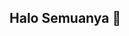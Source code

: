 ## Halo Semuanya 👋

<!--

Perkenalkan

Nama saya Dhandy Putra Fahruddin
NIM ku H1D025097
Asal Cirebon
Lahir Di Kebumen
Alumni SMK Negeri 1 Cikedung Indramayu

Saya adalah seorang mahasiswa Informatika Universitas Jenderal Soedirman
Saya mempelajari bahasa pemrograman Python, C++, PHP

Hobi Saya bermain game, game favorit Saya yaitu Minecraft. Selain bermain game, Saya memiliki hobi membaca maps, baik itu di buku Atlas, Google Earth, OpenStreetMap maupun Google Maps

Salam Kenal ya

-->
